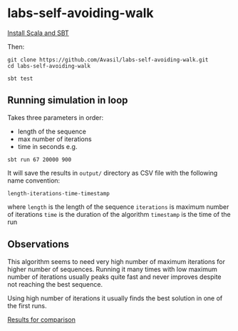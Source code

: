 # labs-self-avoiding-walk

[Install Scala and SBT](https://www.scala-lang.org/download/)

Then:

```
git clone https://github.com/Avasil/labs-self-avoiding-walk.git
cd labs-self-avoiding-walk

sbt test
```

## Running simulation in loop

Takes three parameters in order:
- length of the sequence
- max number of iterations
- time in seconds
e.g.

```
sbt run 67 20000 900
```

It will save the results in `output/` directory as CSV file with the following name convention:

```
length-iterations-time-timestamp
```

where 
`length` is the length of the sequence
`iterations` is maximum number of iterations
`time` is the duration of the algorithm
`timestamp` is the time of the run

## Observations

This algorithm seems to need very high number of maximum iterations for higher number of sequences.
Running it many times with low maximum number of iterations usually peaks quite fast and never improves
despite not reaching the best sequence. 

Using high number of iterations it usually finds the best solution in one of the first runs.

[Results for comparison](https://github.com/borkob/git_labs/blob/master/results-2016/2016-labs-skew.txt)

